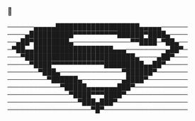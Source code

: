 ###  👋


──────▄▄▄▄▄███████████████████▄▄▄▄▄──────
────▄██████████▀▀▀▀▀▀▀▀▀▀██████▀████▄────
──▄██▀████████▄─────────────▀▀████─▀██▄──
─▀██▄▄██████████████████▄▄▄─────────▄██▀─
───▀█████████████████████████▄────▄██▀───
─────▀████▀▀▀▀▀▀▀▀▀▀▀▀█████████▄▄██▀─────
───────▀███▄──────────────▀██████▀───────
─────────▀██████▄─────────▄████▀─────────
────────────▀█████▄▄▄▄▄▄▄███▀────────────
──────────────▀████▀▀▀████▀──────────────
────────────────▀███▄███▀────────────────
───────────────────▀█▀───────────────────

